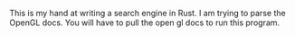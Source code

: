 This is my hand at writing a search engine in Rust. I am trying to parse the OpenGL docs. You will have to pull the open gl docs to run this program.